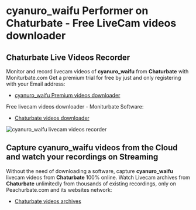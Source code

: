 # cyanuro_waifu Performer on Chaturbate - Free LiveCam videos downloader

## Chaturbate Live Videos Recorder

Monitor and record livecam videos of **cyanuro_waifu** from **Chaturbate** with Moniturbate.com
Get a premium trial for free by just and only registering with your Email address:
* [cyanuro_waifu Premium videos downloader](https://moniturbate.com/request-demo-licence-key.html)

Free livecam videos downloader - Moniturbate Software:
* [Chaturbate videos downloader](https://moniturbate.com/moniturbate-download-software.html)

![cyanuro_waifu livecam videos recorder](https://peachurnet.com/templates/moniturbate-software.png)


## Capture cyanuro_waifu videos from the Cloud and watch your recordings on Streaming

Without the need of downloading a software, capture **cyanuro_waifu** livecam videos from **Chaturbate** 100% online.
Watch Livecam archives from **Chaturbate** unlimitedly from thousands of existing recordings, only on Peachurbate.com and its websites network:
* [Chaturbate videos archives](https://peachurnet.com/)